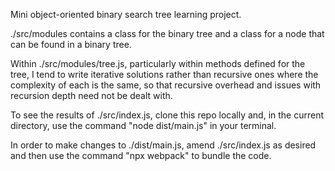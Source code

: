 Mini object-oriented binary search tree learning project.

./src/modules contains a class for the binary tree and a class for a node that can be found in a binary tree.

Within ./src/modules/tree.js, particularly within methods defined for the tree, I tend to write iterative solutions rather than recursive ones where the complexity of each is the same, so that recursive overhead and issues with recursion depth need not be dealt with.

To see the results of ./src/index.js, clone this repo locally and, in the current directory, use the command "node dist/main.js" in your terminal.

In order to make changes to ./dist/main.js, amend ./src/index.js as desired and then use the command "npx webpack" to bundle the code.
